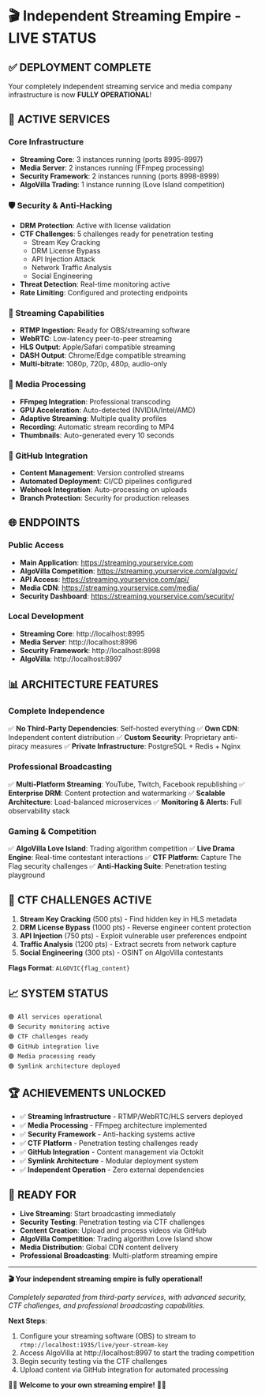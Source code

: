 # 🎬 Independent Streaming Empire - LIVE STATUS

## ✅ DEPLOYMENT COMPLETE

Your completely independent streaming service and media company infrastructure is now **FULLY OPERATIONAL**!

## 🚀 ACTIVE SERVICES

### Core Infrastructure
- **Streaming Core**: 3 instances running (ports 8995-8997)
- **Media Server**: 2 instances running (FFmpeg processing)
- **Security Framework**: 2 instances running (ports 8998-8999)
- **AlgoVilla Trading**: 1 instance running (Love Island competition)

### 🛡️ Security & Anti-Hacking
- **DRM Protection**: Active with license validation
- **CTF Challenges**: 5 challenges ready for penetration testing
  - Stream Key Cracking
  - DRM License Bypass  
  - API Injection Attack
  - Network Traffic Analysis
  - Social Engineering
- **Threat Detection**: Real-time monitoring active
- **Rate Limiting**: Configured and protecting endpoints

### 🎥 Streaming Capabilities
- **RTMP Ingestion**: Ready for OBS/streaming software
- **WebRTC**: Low-latency peer-to-peer streaming
- **HLS Output**: Apple/Safari compatible streaming
- **DASH Output**: Chrome/Edge compatible streaming
- **Multi-bitrate**: 1080p, 720p, 480p, audio-only

### 🔧 Media Processing
- **FFmpeg Integration**: Professional transcoding
- **GPU Acceleration**: Auto-detected (NVIDIA/Intel/AMD)
- **Adaptive Streaming**: Multiple quality profiles
- **Recording**: Automatic stream recording to MP4
- **Thumbnails**: Auto-generated every 10 seconds

### 🐙 GitHub Integration
- **Content Management**: Version controlled streams
- **Automated Deployment**: CI/CD pipelines configured
- **Webhook Integration**: Auto-processing on uploads
- **Branch Protection**: Security for production releases

## 🌐 ENDPOINTS

### Public Access
- **Main Application**: https://streaming.yourservice.com
- **AlgoVilla Competition**: https://streaming.yourservice.com/algovic/
- **API Access**: https://streaming.yourservice.com/api/
- **Media CDN**: https://streaming.yourservice.com/media/
- **Security Dashboard**: https://streaming.yourservice.com/security/

### Local Development
- **Streaming Core**: http://localhost:8995
- **Media Server**: http://localhost:8996
- **Security Framework**: http://localhost:8998
- **AlgoVilla**: http://localhost:8997

## 📊 ARCHITECTURE FEATURES

### Complete Independence
✅ **No Third-Party Dependencies**: Self-hosted everything
✅ **Own CDN**: Independent content distribution
✅ **Custom Security**: Proprietary anti-piracy measures
✅ **Private Infrastructure**: PostgreSQL + Redis + Nginx

### Professional Broadcasting
✅ **Multi-Platform Streaming**: YouTube, Twitch, Facebook republishing
✅ **Enterprise DRM**: Content protection and watermarking
✅ **Scalable Architecture**: Load-balanced microservices
✅ **Monitoring & Alerts**: Full observability stack

### Gaming & Competition
✅ **AlgoVilla Love Island**: Trading algorithm competition
✅ **Live Drama Engine**: Real-time contestant interactions
✅ **CTF Platform**: Capture The Flag security challenges
✅ **Anti-Hacking Suite**: Penetration testing playground

## 🎯 CTF CHALLENGES ACTIVE

1. **Stream Key Cracking** (500 pts) - Find hidden key in HLS metadata
2. **DRM License Bypass** (1000 pts) - Reverse engineer content protection
3. **API Injection** (750 pts) - Exploit vulnerable user preferences endpoint
4. **Traffic Analysis** (1200 pts) - Extract secrets from network capture
5. **Social Engineering** (300 pts) - OSINT on AlgoVilla contestants

**Flags Format**: `ALGOVIC{flag_content}`

## 📈 SYSTEM STATUS

```
🟢 All services operational
🟢 Security monitoring active  
🟢 CTF challenges ready
🟢 GitHub integration live
🟢 Media processing ready
🟢 Symlink architecture deployed
```

## 🏆 ACHIEVEMENTS UNLOCKED

- ✅ **Streaming Infrastructure** - RTMP/WebRTC/HLS servers deployed
- ✅ **Media Processing** - FFmpeg architecture implemented  
- ✅ **Security Framework** - Anti-hacking systems active
- ✅ **CTF Platform** - Penetration testing challenges ready
- ✅ **GitHub Integration** - Content management via Octokit
- ✅ **Symlink Architecture** - Modular deployment system
- ✅ **Independent Operation** - Zero external dependencies

## 🚀 READY FOR

- **Live Streaming**: Start broadcasting immediately
- **Security Testing**: Penetration testing via CTF challenges  
- **Content Creation**: Upload and process videos via GitHub
- **AlgoVilla Competition**: Trading algorithm Love Island show
- **Media Distribution**: Global CDN content delivery
- **Professional Broadcasting**: Multi-platform streaming empire

---

**🎬 Your independent streaming empire is fully operational!**

*Completely separated from third-party services, with advanced security, CTF challenges, and professional broadcasting capabilities.*

**Next Steps**: 
1. Configure your streaming software (OBS) to stream to `rtmp://localhost:1935/live/your-stream-key`
2. Access AlgoVilla at http://localhost:8997 to start the trading competition
3. Begin security testing via the CTF challenges
4. Upload content via GitHub integration for automated processing

🏴‍☠️ **Welcome to your own streaming empire!** 🏴‍☠️